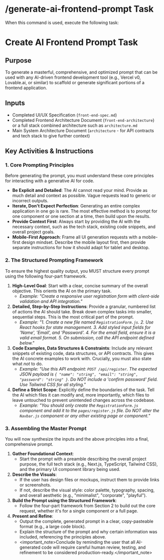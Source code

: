 # /generate-ai-frontend-prompt Task

When this command is used, execute the following task:

<!-- Powered by BMAD™ Core -->

# Create AI Frontend Prompt Task

## Purpose

To generate a masterful, comprehensive, and optimized prompt that can be used with any AI-driven frontend development tool (e.g., Vercel v0, Lovable.ai, or similar) to scaffold or generate significant portions of a frontend application.

## Inputs

- Completed UI/UX Specification (`front-end-spec.md`)
- Completed Frontend Architecture Document (`front-end-architecture`) or a full stack combined architecture such as `architecture.md`
- Main System Architecture Document (`architecture` - for API contracts and tech stack to give further context)

## Key Activities & Instructions

### 1. Core Prompting Principles

Before generating the prompt, you must understand these core principles for interacting with a generative AI for code.

- **Be Explicit and Detailed**: The AI cannot read your mind. Provide as much detail and context as possible. Vague requests lead to generic or incorrect outputs.
- **Iterate, Don't Expect Perfection**: Generating an entire complex application in one go is rare. The most effective method is to prompt for one component or one section at a time, then build upon the results.
- **Provide Context First**: Always start by providing the AI with the necessary context, such as the tech stack, existing code snippets, and overall project goals.
- **Mobile-First Approach**: Frame all UI generation requests with a mobile-first design mindset. Describe the mobile layout first, then provide separate instructions for how it should adapt for tablet and desktop.

### 2. The Structured Prompting Framework

To ensure the highest quality output, you MUST structure every prompt using the following four-part framework.

1. **High-Level Goal**: Start with a clear, concise summary of the overall objective. This orients the AI on the primary task.
   - _Example: "Create a responsive user registration form with client-side validation and API integration."_
2. **Detailed, Step-by-Step Instructions**: Provide a granular, numbered list of actions the AI should take. Break down complex tasks into smaller, sequential steps. This is the most critical part of the prompt.
   - _Example: "1. Create a new file named `RegistrationForm.js`. 2. Use React hooks for state management. 3. Add styled input fields for 'Name', 'Email', and 'Password'. 4. For the email field, ensure it is a valid email format. 5. On submission, call the API endpoint defined below."_
3. **Code Examples, Data Structures & Constraints**: Include any relevant snippets of existing code, data structures, or API contracts. This gives the AI concrete examples to work with. Crucially, you must also state what _not_ to do.
   - _Example: "Use this API endpoint: `POST /api/register`. The expected JSON payload is `{ "name": "string", "email": "string", "password": "string" }`. Do NOT include a 'confirm password' field. Use Tailwind CSS for all styling."_
4. **Define a Strict Scope**: Explicitly define the boundaries of the task. Tell the AI which files it can modify and, more importantly, which files to leave untouched to prevent unintended changes across the codebase.
   - _Example: "You should only create the `RegistrationForm.js` component and add it to the `pages/register.js` file. Do NOT alter the `Navbar.js` component or any other existing page or component."_

### 3. Assembling the Master Prompt

You will now synthesize the inputs and the above principles into a final, comprehensive prompt.

1. **Gather Foundational Context**:
   - Start the prompt with a preamble describing the overall project purpose, the full tech stack (e.g., Next.js, TypeScript, Tailwind CSS), and the primary UI component library being used.
2. **Describe the Visuals**:
   - If the user has design files or mockups, instruct them to provide links or screenshots.
   - If not, describe the visual style: color palette, typography, spacing, and overall aesthetic (e.g., "minimalist", "corporate", "playful").
3. **Build the Prompt using the Structured Framework**:
   - Follow the four-part framework from Section 2 to build out the core request, whether it's for a single component or a full page.
4. **Present and Refine**:
   - Output the complete, generated prompt in a clear, copy-pasteable format (e.g., a large code block).
   - Explain the structure of the prompt and why certain information was included, referencing the principles above.
   - <important_note>Conclude by reminding the user that all AI-generated code will require careful human review, testing, and refinement to be considered production-ready.</important_note>
